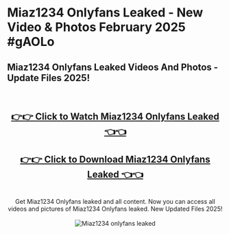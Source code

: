 # Miaz1234 Onlyfans Leaked - New Video & Photos February 2025 #gAOLo

<h2>Miaz1234 Onlyfans Leaked Videos And Photos - Update Files 2025!</h2>
<br>
<div align="center">
<h2><a href="https://links2leaks.com?utm_source=miaz1234&utm_medium=git102" rel="nofollow">👉👉 Click to Watch Miaz1234 Onlyfans Leaked 👈👈</a></h2>
<h2><a href="https://links2leaks.com?utm_source=miaz1234&utm_medium=git102" rel="nofollow">👉👉 Click to Download Miaz1234 Onlyfans Leaked 👈👈</a></h2>
<br>
Get Miaz1234 Onlyfans leaked and all content. Now you can access all videos and pictures of Miaz1234 Onlyfans leaked. New Updated Files 2025!
<br>
<br>
<a href="https://links2leaks.com?utm_source=miaz1234&utm_medium=git102" rel="nofollow" data-target="animated-image.originalLink"><img src="https://i.ibb.co/Gkj2r4b/banner.png" alt="Miaz1234 onlyfans leaked" style="max-width: 100%; display: inline-block;" data-target="animated-image.originalImage"></a>
</div>
<br>
